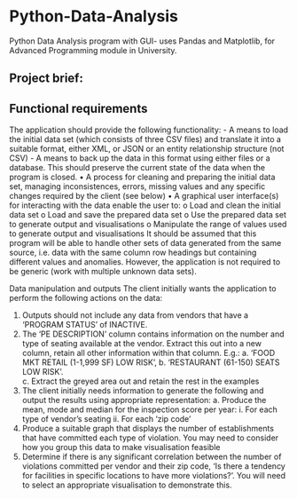 # Python-Data-Analysis
Python Data Analysis program with GUI- uses Pandas and Matplotlib, for Advanced Programming module in University.

## Project brief:

  ## Functional requirements
  The application should provide the following functionality:
    - A means to load the initial data set (which consists of three CSV files) and translate it into a suitable format, either XML, or JSON       or an entity relationship structure (not CSV) 
    - A means to back up the data in this format using either files or a database. This should preserve the current state of the data when the program is closed.
    •	A process for cleaning and preparing the initial data set, managing inconsistences, errors, missing values and any specific changes required by the client (see below)
•	A graphical user interface(s) for interacting with the data enable the user to:
o	Load and clean the initial data set
o	Load and save the prepared data set
o	Use the prepared data set to generate output and visualisations
o	Manipulate the range of values used to generate output and visualisations
It should be assumed that this program will be able to handle other sets of data generated from the same source, i.e. data with the same column row headings but containing different values and anomalies. However, the application is not required to be generic (work with multiple unknown data sets).

Data manipulation and outputs 
The client initially wants the application to perform the following actions on the data:
1.	Outputs should not include any data from vendors that have a ‘PROGRAM STATUS’ of INACTIVE.
2.	The ‘PE DESCRIPTION’ column contains information on the number and type of seating available at the vendor. Extract this out into a new column, retain all other information within that column. E.g.: 
a.	‘FOOD MKT RETAIL (1-1,999 SF) LOW RISK’, 
b.	‘RESTAURANT (61-150) SEATS LOW RISK’.  
c.	Extract the greyed area out and retain the rest in the examples
3.	The client initially needs information to generate the following and output the results using appropriate representation:
a.	Produce the mean, mode and median for the inspection score per year:
i.	For each type of vendor’s seating
ii.	For each ‘zip code’
4.	Produce a suitable graph that displays the number of establishments that have committed each type of violation. You may need to consider how you group this data to make visualisation feasible
5.	Determine if there is any significant correlation between the number of violations committed per vendor and their zip code, ‘Is there a tendency for facilities in specific locations to have more violations?’. You will need to select an appropriate visualisation to demonstrate this.




